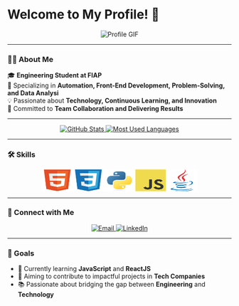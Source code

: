 # Welcome to My Profile! 🌟  

<div align="center">
  <img height="180em" src="https://media.giphy.com/media/v1.Y2lkPTc5MGI3NjExaDZobzRsa3VscHgyMjMxdXJoNXByanhrOG5ra20xMjB1bzdzZDl5ZiZlcD12MV9pbnRlcm5hbF9naWZfYnlfaWQmY3Q9Zw/L1R1tvI9svkIWwpVYr/giphy.gif" alt="Profile GIF"/>
</div>

---

### 👩‍💻 About Me  
🎓 **Engineering Student at FIAP**  
🔧 Specializing in **Automation, Front-End Development, Problem-Solving, and Data Analysi**  
💡 Passionate about **Technology, Continuous Learning, and Innovation**  
🤝 Committed to **Team Collaboration and Delivering Results**

---

<div align="center">
  <a href="https://github.com/maria-elooisa">
    <img height="180em" src="https://github-readme-stats.vercel.app/api?username=maria-elooisa&show_icons=true&theme=highcontrast&include_all_commits=true&count_private=true" alt="GitHub Stats"/>
    <img height="180em" src="https://github-readme-stats.vercel.app/api/top-langs/?username=maria-elooisa&layout=compact&langs_count=6&theme=highcontrast" alt="Most Used Languages"/>
  </a>
</div>

---

### 🛠️ Skills  
<div style="display: flex; justify-content: center;">
  <img align="center" alt="HTML" height="50" width="70" src="https://raw.githubusercontent.com/devicons/devicon/master/icons/html5/html5-original.svg">
  <img align="center" alt="CSS" height="50" width="70" src="https://raw.githubusercontent.com/devicons/devicon/master/icons/css3/css3-original.svg">
  <img align="center" alt="Python" height="50" width="70" src="https://raw.githubusercontent.com/devicons/devicon/master/icons/python/python-original.svg">
  <img align="center" alt="JavaScript" height="50" width="70" src="https://raw.githubusercontent.com/devicons/devicon/master/icons/javascript/javascript-original.svg">
  <img align="center" alt="Java" height="50" width="70" src="https://raw.githubusercontent.com/devicons/devicon/master/icons/java/java-original.svg">
</div>

---

### 💬 Connect with Me  
<div align="center"> 
  <a href="mailto:mariaelooisa1011@gmail.com" target="_blank">
    <img src="https://img.shields.io/badge/-Email-%23c38199?style=for-the-badge&logo=gmail&logoColor=white&labelColor=#9f7161" alt="Email"/>
  </a>
  <a href="https://www.linkedin.com/in/maria-eloisa-da-silva" target="_blank">
    <img src="https://img.shields.io/badge/-LinkedIn-%239f7161?style=for-the-badge&logo=linkedin&logoColor=white&labelColor=#c38199" alt="LinkedIn"/>
  </a>
</div>

---

### 🎯 Goals  
- 🌱 Currently learning **JavaScript** and **ReactJS**  
- 🚀 Aiming to contribute to impactful projects in **Tech Companies**  
- 📚 Passionate about bridging the gap between **Engineering** and **Technology**
